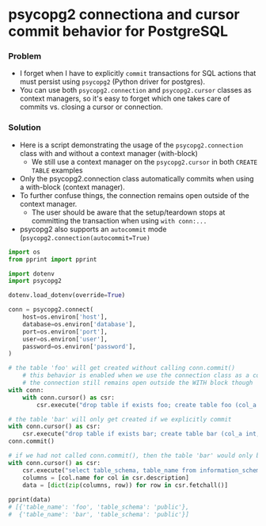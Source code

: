 # psycopg2 connectiona and cursor commit behavior for PostgreSQL

### Problem
* I forget when I have to explicitly `commit` transactions for SQL actions that must persist using `psycopg2` (Python driver for postgres).
* You can use both `psycopg2.connection` and `psycopg2.cursor` classes as context managers, so it's easy to forget which one takes care of commits vs. closing a cursor or connection.

### Solution
* Here is a script demonstrating the usage of the `psycopg2.connection` class with and without a context manager (with-block)
  * We still use a context manager on the `psycopg2.cursor` in both `CREATE TABLE` examples
* Only the psycopg2.connection class automatically commits when using a with-block (context manager).
* To further confuse things, the connection remains open outside of the context manager. 
  * The user should be aware that the setup/teardown stops at committing the transaction when using `with conn:...`
* psycopg2 also supports an `autocommit` mode (`psycopg2.connection(autocommit=True)`

```python
import os
from pprint import pprint

import dotenv
import psycopg2

dotenv.load_dotenv(override=True)

conn = psycopg2.connect(
	host=os.environ['host'],
	database=os.environ['database'],
	port=os.environ['port'],
	user=os.environ['user'],
	password=os.environ['password'],
)

# the table 'foo' will get created without calling conn.commit()
    # this behavior is enabled when we use the connection class as a context manager
    # the connection still remains open outside the WITH block though
with conn:
    with conn.cursor() as csr:
        csr.execute("drop table if exists foo; create table foo (col_a int, col_b int);")

# the table 'bar' will only get created if we explicitly commit
with conn.cursor() as csr:
    csr.execute("drop table if exists bar; create table bar (col_a int, col_b int);")
conn.commit()

# if we had not called conn.commit(), then the table 'bar' would only be visible in our Python connection (not to other users or connections)
with conn.cursor() as csr:
    csr.execute("select table_schema, table_name from information_schema.tables where table_schema = 'public';")
    columns = [col.name for col in csr.description]    
    data = [dict(zip(columns, row)) for row in csr.fetchall()]
    
pprint(data)
# [{'table_name': 'foo', 'table_schema': 'public'},
#  {'table_name': 'bar', 'table_schema': 'public'}]
```
